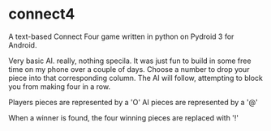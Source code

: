 # connect4
A text-based Connect Four game written in python on Pydroid 3 for Android.

Very basic AI. really, nothing specila. It was just fun to build in some free time on my phone over a couple of days.
Choose a number to drop your piece into that corresponding column. The AI will follow, attempting to block you from 
making four in a row. 

Players pieces are represented by a 'O'
AI pieces are represented by a '@'

When a winner is found, the four winning pieces are replaced with '!'
